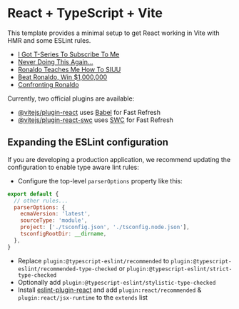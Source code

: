# React + TypeScript + Vite

This template provides a minimal setup to get React working in Vite with HMR and some ESLint rules.

<!-- YOUTUBE:START -->
- [I Got T-Series To Subscribe To Me](https://www.youtube.com/watch?v=zvBXpoBegwE)
- [Never Doing This Again…](https://www.youtube.com/watch?v=LJDN7dzrErg)
- [Ronaldo Teaches Me How To SIUU](https://www.youtube.com/watch?v=SWc8fI_9iqA)
- [Beat Ronaldo, Win $1,000,000](https://www.youtube.com/watch?v=0BjlBnfHcHM)
- [Confronting Ronaldo](https://www.youtube.com/watch?v=HcL1EQ5qD_g)
<!-- YOUTUBE:END -->

Currently, two official plugins are available:

- [@vitejs/plugin-react](https://github.com/vitejs/vite-plugin-react/blob/main/packages/plugin-react/README.md) uses [Babel](https://babeljs.io/) for Fast Refresh
- [@vitejs/plugin-react-swc](https://github.com/vitejs/vite-plugin-react-swc) uses [SWC](https://swc.rs/) for Fast Refresh

## Expanding the ESLint configuration

If you are developing a production application, we recommend updating the configuration to enable type aware lint rules:

- Configure the top-level `parserOptions` property like this:

```js
export default {
  // other rules...
  parserOptions: {
    ecmaVersion: 'latest',
    sourceType: 'module',
    project: ['./tsconfig.json', './tsconfig.node.json'],
    tsconfigRootDir: __dirname,
  },
}
```

- Replace `plugin:@typescript-eslint/recommended` to `plugin:@typescript-eslint/recommended-type-checked` or `plugin:@typescript-eslint/strict-type-checked`
- Optionally add `plugin:@typescript-eslint/stylistic-type-checked`
- Install [eslint-plugin-react](https://github.com/jsx-eslint/eslint-plugin-react) and add `plugin:react/recommended` & `plugin:react/jsx-runtime` to the `extends` list
